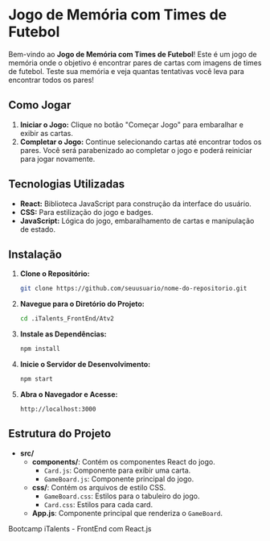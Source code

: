 # Jogo de Memória com Times de Futebol

Bem-vindo ao **Jogo de Memória com Times de Futebol**! Este é um jogo de memória onde o objetivo é encontrar pares de cartas com imagens de times de futebol. Teste sua memória e veja quantas tentativas você leva para encontrar todos os pares!

## Como Jogar

1. **Iniciar o Jogo:** Clique no botão "Começar Jogo" para embaralhar e exibir as cartas.
3. **Completar o Jogo:** Continue selecionando cartas até encontrar todos os pares. Você será parabenizado ao completar o jogo e poderá reiniciar para jogar novamente.

## Tecnologias Utilizadas

- **React:** Biblioteca JavaScript para construção da interface do usuário.
- **CSS:** Para estilização do jogo e badges.
- **JavaScript:** Lógica do jogo, embaralhamento de cartas e manipulação de estado.

## Instalação

1. **Clone o Repositório:**

    ```bash
    git clone https://github.com/seuusuario/nome-do-repositorio.git
    ```

2. **Navegue para o Diretório do Projeto:**

    ```bash
    cd .iTalents_FrontEnd/Atv2
    ```

3. **Instale as Dependências:**

    ```bash
    npm install
    ```

4. **Inicie o Servidor de Desenvolvimento:**

    ```bash
    npm start
    ```

5. **Abra o Navegador e Acesse:**

    ```
    http://localhost:3000
    ```

## Estrutura do Projeto

- **src/**
  - **components/**: Contém os componentes React do jogo.
    - `Card.js`: Componente para exibir uma carta.
    - `GameBoard.js`: Componente principal do jogo.
  - **css/**: Contém os arquivos de estilo CSS.
    - `GameBoard.css`: Estilos para o tabuleiro do jogo.
    - `Card.css`: Estilos para cada card.
  - **App.js**: Componente principal que renderiza o `GameBoard`.

Bootcamp iTalents - FrontEnd com React.js
